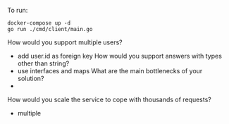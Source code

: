 To run:

```
docker-compose up -d
go run ./cmd/client/main.go
``` 
 
How would you support multiple users?
- add user.id as foreign key
How would you support answers with types other than string?
- use interfaces and maps
What are the main bottlenecks of your solution?
- 
How would you scale the service to cope with thousands of requests?
- multiple 
